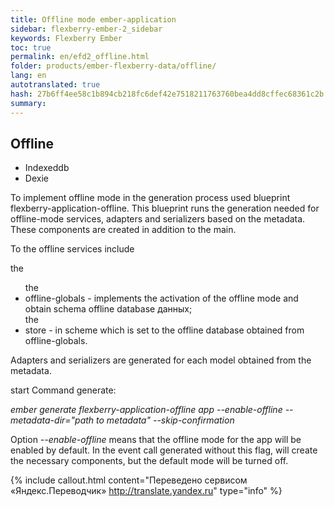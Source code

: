 ```yaml
---
title: Offline mode ember-application
sidebar: flexberry-ember-2_sidebar
keywords: Flexberry Ember
toc: true
permalink: en/efd2_offline.html
folder: products/ember-flexberry-data/offline/
lang: en
autotranslated: true
hash: 27b6ff4ee58c1b894cb218fc6def42e7518211763760bea4dd8cffec68361c2b
summary:
---
```


## Offline

* Indexeddb
* Dexie

<p>To implement offline mode in the generation process used blueprint flexberry-application-offline. This blueprint runs the generation needed for offline-mode services, adapters and serializers based on the metadata. These components are created in addition to the main.</p>
<p>To the offline services include</p>
the <ul>
the <li>offline-globals - implements the activation of the offline mode and obtain schema offline database данных;</li>
the <li>store - in scheme which is set to the offline database obtained from offline-globals.</li>
</ul>
<p>Adapters and serializers are generated for each model obtained from the metadata.</p>
<p>start Command generate:</p>
<p style="text-align: left;"><em>ember generate flexberry-application-offline app --enable-offline --metadata-dir="path to metadata" --skip-confirmation</em></p>
<p>Option <em>--enable-offline</em> means that the offline mode for the app will be enabled by default. In the event call generated without this flag, will create the necessary components, but the default mode will be turned off.</p>



{% include callout.html content="Переведено сервисом «Яндекс.Переводчик» <http://translate.yandex.ru>" type="info" %}